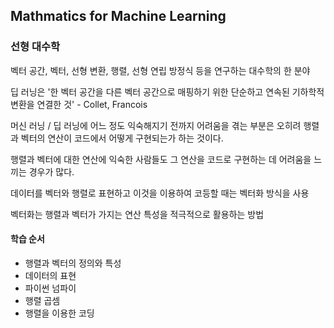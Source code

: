 ## Mathmatics for Machine Learning

### 선형 대수학  

벡터 공간, 벡터, 선형 변환, 행렬, 선형 연립 방정식 등을 연구하는 대수학의 한 분야

딥 러닝은 '한 벡터 공간을 다른 벡터 공간으로 매핑하기 위한 단순하고 연속된 기하학적 변환을 연결한 것' - Collet, Francois

머신 러닝 / 딥 러닝에 어느 정도 익숙해지기 전까지 어려움을 겪는 부분은 오히려 행렬과 벡터의 연산이 코드에서 어떻게 구현되는가 하는 것이다.

행렬과 벡터에 대한 연산에 익숙한 사람들도 그 연산을 코드로 구현하는 데 어려움을 느끼는 경우가 많다.

데이터를 벡터와 행렬로 표현하고 이것을 이용하여 코등할 때는 벡터화 방식을 사용

벡터화는 행렬과 벡터가 가지는 연산 특성을 적극적으로 활용하는 방법

#### 학습 순서

- 행렬과 벡터의 정의와 특성
- 데이터의 표현
- 파이썬 넘파이
- 행렬 곱셈
- 행렬을 이용한 코딩